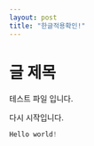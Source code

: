 ```yaml
---
layout: post
title: "한글적용확인!"
---
```


# 글 제목

테스트 파일 입니다.

다시 시작입니다.

```python
Hello world!
```